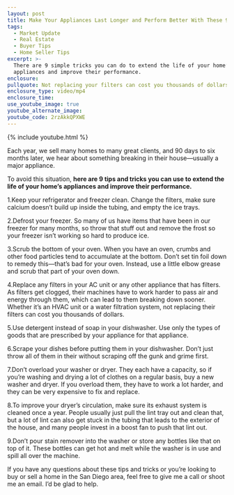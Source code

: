 ```yaml
---
layout: post
title: Make Your Appliances Last Longer and Perform Better With These 9 Tricks
tags:
  - Market Update
  - Real Estate
  - Buyer Tips
  - Home Seller Tips
excerpt: >-
  There are 9 simple tricks you can do to extend the life of your home’s
  appliances and improve their performance.
enclosure:
pullquote: Not replacing your filters can cost you thousands of dollars.
enclosure_type: video/mp4
enclosure_time:
use_youtube_image: true
youtube_alternate_image:
youtube_code: 2rzAkkQPXWE
---
```



{% include youtube.html %}

Each year, we sell many homes to many great clients, and 90 days to six months later, we hear about something breaking in their house—usually a major appliance.&nbsp;

To avoid this situation, **here are 9 tips and tricks you can use to extend the life of your home’s appliances and improve their performance.**&nbsp;

1.Keep your refrigerator and freezer clean. Change the filters, make sure calcium doesn’t build up inside the tubing, and empty the ice trays.&nbsp;

2.Defrost your freezer. So many of us have items that have been in our freezer for many months, so throw that stuff out and remove the frost so your freezer isn’t working so hard to produce ice.&nbsp;

3.Scrub the bottom of your oven. When you have an oven, crumbs and other food particles tend to accumulate at the bottom. Don’t set tin foil down to remedy this—that’s bad for your oven. Instead, use a little elbow grease and scrub that part of your oven down.&nbsp;

4.Replace any filters in your AC unit or any other appliance that has filters. As filters get clogged, their machines have to work harder to pass air and energy through them, which can lead to them breaking down sooner. Whether it’s an HVAC unit or a water filtration system, not replacing their filters can cost you thousands of dollars.&nbsp;

5.Use detergent instead of soap in your dishwasher. Use only the types of goods that are prescribed by your appliance for that appliance.&nbsp;

6.Scrape your dishes before putting them in your dishwasher. Don’t just throw all of them in their without scraping off the gunk and grime first.&nbsp;

7.Don’t overload your washer or dryer. They each have a capacity, so if you’re washing and drying a lot of clothes on a regular basis, buy a new washer and dryer. If you overload them, they have to work a lot harder, and they can be very expensive to fix and replace.&nbsp;

8.To improve your dryer’s circulation, make sure its exhaust system is cleaned once a year. People usually just pull the lint tray out and clean that, but a lot of lint can also get stuck in the tubing that leads to the exterior of the house, and many people invest in a boost fan to push that lint out.&nbsp;

9.Don’t pour stain remover into the washer or store any bottles like that on top of it. These bottles can get hot and melt while the washer is in use and spill all over the machine.&nbsp;

If you have any questions about these tips and tricks or you’re looking to buy or sell a home in the San Diego area, feel free to give me a call or shoot me an email. I’d be glad to help.